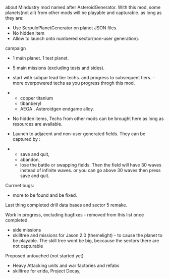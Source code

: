 
about
Mindustry mod named after AsteroidGenerator. 
With this mod, some planets(not all) from other mods will be playable and capturable. as long as they are:
- Use SerpuloPlanetGenerator on planet JSON files. 
- No hidden item
- Allow to launch onto numbered sector(non-user generation).

campaign
- 1 main planet. 1 test planet. 
- 5 main missions (excluding tests and sides). 
- start with subpar lead tier techs.  and progress to subsequent tiers. - more overpowered techs as you progress throgh this mod.
- - copper titanium 
  - tibanberyl
  - AEGA . Asteroidgen endgame alloy. 

- No hidden items, Techs from other mods can be brought here as long as resources are available.
- Launch to adjacent and non-user generated fields. They can be captured by :
- - save and quit,
  - abandon,
  - lose the battle or swapping fields.
  Then the field will have 30 waves instead of infinite waves.
  or you can go above 30 waves then press save and quit.

Currnet bugs: 
- more to be found and be fixed. 

Last thing completed
drill data bases and sector 5 remake. 

Work in progress, excluding bugfixes - removed from this list once completed. 
- side missions
- skilltree and missions for Jason 2.0 (themelight) - to cause the planet to be playable. The skill tree wont be big, beccause the sectors there are not capturable

Proposed untouched (not started yet)
- Heavy Attacking units and war factories and refabs
- skilltree for erida, Project Decay, 

